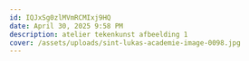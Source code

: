 ```yaml
---
id: IQJxSg0zlMVmRCMIxj9HQ
date: April 30, 2025 9:58 PM
description: atelier tekenkunst afbeelding 1
cover: /assets/uploads/sint-lukas-academie-image-0098.jpg
---
```

